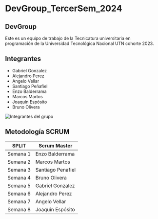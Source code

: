 # DevGroup_TercerSem_2024

## DevGroup

Este es un equipo de trabajo de la Tecnicatura universitaria en programación de la Universidad Tecnológica Nacional UTN cohorte 2023.

## Integrantes

- Gabriel Gonzalez
- Alejandro Perez
- Angelo Vellar
- Santiago Peñafiel
- Enzo Balderrama
- Marcos Martos
- Joaquín Espósito
- Bruno Olivera

![Integrantes del grupo](https://res.cloudinary.com/df4ghpsiz/image/upload/v1713567048/Dise%C3%B1o_sin_t%C3%ADtulo_1_j2tyii.png)

## Metodología SCRUM

| SPLIT    | Scrum Master      |
| -------- | ----------------- |
| Semana 1 | Enzo Balderrama   |
| Semana 2 | Marcos Martos     |
| Semana 3 | Santiago Penafiel |
| Semana 4 | Bruno Olivera     |
| Semana 5 | Gabriel Gonzalez  |
| Semana 6 | Alejandro Perez   |
| Semana 7 | Angelo Vellar     |
| Semana 8 | Joaquín Espósito  |
